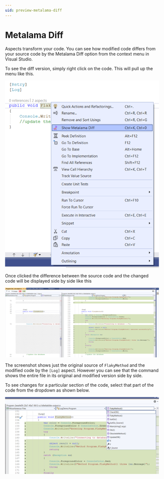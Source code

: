 ```yaml
---
uid: preview-metalama-diff
---
```


# Metalama Diff

Aspects transform your code. You can see how modified code differs from your source code by the Metalama Diff option from the context menu in Visual Studio.

To see the diff version, simply right click on the code. This will pull up the menu like this.

![Metalama_Diff_Menu_Option](../images/../using-aspects/images/showing_metalama_diff_option.png)

Once clicked the difference between the source code and the changed code will be displayed side by side like this

![Metalama_Diff_Side_by_Side](../images/../using-aspects/images/lama_diff_side_by_side.png)

The screenshot shows just the original source of `FlakyMethod` and the modified code by the `[Log]` aspect. However you can see that the command shows the entire file in its original and modified version side by side.

To see changes for a particular section of the code, select that part of the code from the dropdown as shown below.

![Diff_change_selector](../images/../using-aspects/images/metalama_diff_change_view_selector.png)

